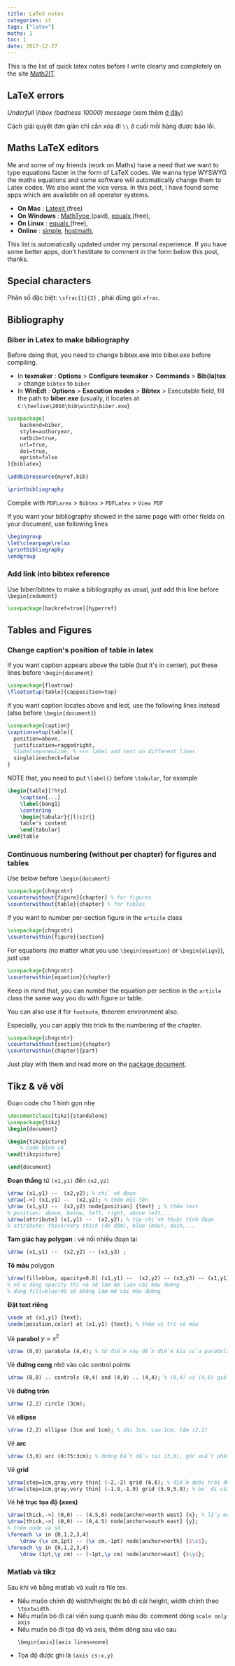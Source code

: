 ```yaml
---
title: LaTeX notes
categories: it
tags: ["latex"]
maths: 1
toc: 1
date: 2017-12-27
---
```


This is the list of quick latex notes before I write clearly and completely on the site [Math2IT](http://math2it.com). 

## LaTeX errors

*Underfull \hbox (badness 10000) message* (xem thêm [ở đây](https://tex.stackexchange.com/questions/199635/underfull-hbox-badness-10000-message))

Cách giải quyết đơn giản chỉ cần xóa đi `\\` ở cuối mỗi hàng được báo lỗi.

## Maths LaTeX editors

Me and some of my friends (work on Maths) have a need that we want to type equations faster in the form of LaTeX codes. We wanna type WYSWYG the maths equations and some software will automatically change them to Latex codes. We also want the vice versa. In this post, I have found some apps which are available on all operator systems.

- **On Mac** : [Latexit ](https://pierre.chachatelier.fr/latexit/latexit-downloads.php?lang=en)(free)
- **On Windows** : [MathType ](http://www.dessci.com/en/products/mathtype/)(paid), [equalx ](http://equalx.sourceforge.net/)(free),
- **On Linux** : [equalx ](http://equalx.sourceforge.net/)(free),
- **Online** : [simple](http://www.codecogs.com/latex/eqneditor.php), [hostmath](http://www.hostmath.com/),

This list is automatically updated under my personal experience. If you have some better apps, don’t hestitate to comment in the form below this post, thanks.

## Special characters

Phân số đặc biệt: `\sfrac{1}{2}` , phải dùng gói `xfrac`.

## Bibliography

### Biber in Latex to make bibliography

Before doing that, you need to change bibtex.exe into biber.exe before compiling. 

- In **texmaker** : **Options** > **Configure texmaker** > **Commands** > **Bib(la)tex** > change `bibtex` to `biber`
- In **WinEdt** : **Options** > **Execution modes** > **Bibtex** > Executable field, fill the path to **biber.exe** (usually, it locates at `C:\texlive\2016\bib\win32\biber.exe`)

``` latex
\usepackage[
    backend=biber,
    style=authoryear,
    natbib=true,
    url=true,
    doi=true,
    eprint=false
]{biblatex}

\addbibresource{myref.bib}

\printbibliography
```

Compile with `PDFLarex` > `Bibtex` > `PDFLatex` > `View PDF`

If you want your bibliography showed in the same page with other fields on your document, use following lines

``` latex
\begingroup
\let\clearpage\relax
\printbibliography
\endgroup
```

### Add link into bibtex reference

Use biber/bibtex to make a bibliography as usual, just add this line before `\begin{codument}`

``` latex
\usepackage[backref=true]{hyperref}
```

## Tables and Figures

### Change caption's position of table in latex

If you want caption appears above the table (but it's in center), put these lines before `\begin{document}`

``` latex
\usepackage{floatrow}
\floatsetup[table]{capposition=top}
```

If you want caption locates above and lest, use the following lines instead (also before `\begin{document}`)

``` latex
\usepackage{caption}
\captionsetup[table]{
  position=above,
  justification=raggedright,
  %labelsep=newline, % <<< label and text on different lines
  singlelinecheck=false
}
```

NOTE that, you need to put `\label{}` before `\tabular`, for example

``` latex
\begin{table}[!htp]
    \caption{...}
    \label{bang1}
	\centering
    \begin{tabular}{|l|c|r|}
    table's content
    \end{tabular}
\end{table
```

### Continuous numbering (without per chapter) for figures and tables

Use below before `\begin{document}`

``` latex
\usepackage{chngcntr}
\counterwithout{figure}{chapter} % for figures
\counterwithout{table}{chapter} % for tables
```

If you want to number per-section figure in the `article` class

``` latex
\usepackage{chngcntr}
\counterwithin{figure}{section}
```

For equations (no matter what you use `\begin{equation}` or `\begin{align}`), just use

``` latex
\usepackage{chngcntr}
\counterwithin{equation}{chapter}
```

Keep in mind that, you can number the equation per section in the `article` class the same way you do with figure or table.

You can also use it for `footnote`, theorem environment also.

Especially, you can apply this trick to the numbering of the chapter.

``` latex
\usepackage{chngcntr}
\counterwithout{section}{chapter}
\counterwithin{chapter}{part}
```

Just play with them and read more on the [package document](http://distrib-coffee.ipsl.jussieu.fr/pub/mirrors/ctan/macros/latex/contrib/chngcntr/chngcntr.pdf).

## Tikz & vẽ vời

Đoạn code cho 1 hình gọn nhẹ

``` latex
\documentclass[tikz]{standalone}
\usepackage{tikz}
\begin{document}

\begin{tikzpicture}
	% code hình vẽ
\end{tikzpicture}

\end{document}
```

**Đoạn thẳng** từ `(x1,y1)` đến `(x2,y2)`

``` latex
\draw (x1,y1) --  (x2,y2); % chỉ vẽ đoạn
\draw[->] (x1,y1) --  (x2,y2); % thêm mũi tên
\draw (x1,y1) --  (x2,y2) node[position] {text} ; % thêm text
% position: above, below, left, right, above left,...
\draw[attribute] (x1,y1) --  (x2,y2); % tùy chỉnh thuộc tính đoạn
% attribute: thick/very thick (độ đậm), blue (màu), dash,...
```

**Tam giác hay polygon** : vẽ nối nhiều đoạn lại

``` latex
\draw (x1,y1) --  (x2,y2) -- (x3,y3) ;
```

**Tô màu** polygon

```latex
\draw[fill=blue, opacity=0.8] (x1,y1) --  (x2,y2) -- (x3,y3) -- (x1,y1) ;
% nếu dùng opacity thì nó sẽ làm mờ luôn cái màu đường
% dùng fill=blue!40 sẽ không làm mờ cái màu đường
```

**Đặt text riêng**

```latex
\node at (x1,y1) {text};
\node[position,color] at (x1,y1) {text}; % thêm vị trí và màu
```

Vẽ **parabol** $y=x^2$

```latex
\draw (0,0) parabola (4,4); % từ điểm này đến điểm kia của parabola
```

Vẽ **đường cong** nhờ vào các control points

```latex
\draw (0,0) .. controls (0,4) and (4,0) .. (4,4); % (0,4) và (4,0) giống như các nút nam châm hút đường đó về hướng đó
```

Vẽ **đường tròn**

```latex
\draw (2,2) circle (3cm);
```

Vẽ **ellipse**

```latex
\draw (2,2) ellipse (3cm and 1cm); % dài 3cm, cao 1cm, tâm (2,2)
```

Vẽ **arc**

```latex
\draw (3,0) arc (0:75:3cm); % đường bắt đầu tại (3,0), góc xuất phát là 0 tại 1 tâm (x0,y0) nào đó của đường tròn, góc kết thúc là 75, bán kính của đường tròn này là 3cm.
```

Vẽ **grid**

``` latex
\draw[step=1cm,gray,very thin] (-2,-2) grid (6,6); % điểm dưới trái đến điểm trên phái (hình vuông)
\draw[step=1cm,gray,very thin] (-1.9,-1.9) grid (5.9,5.9); % bỏ đi cái viền xung quanh grid
```

Vẽ **hệ trục tọa độ (axes)**

```latex
\draw[thick,->] (0,0) -- (4.5,0) node[anchor=north west] {x}; % lấy mốc tây bắc (chữ sẽ ở đông nam)
\draw[thick,->] (0,0) -- (0,4.5) node[anchor=south east] {y};
% thêm node và số
\foreach \x in {0,1,2,3,4}
    \draw (\x cm,1pt) -- (\x cm,-1pt) node[anchor=north] {$\x$};
\foreach \y in {0,1,2,3,4}
    \draw (1pt,\y cm) -- (-1pt,\y cm) node[anchor=east] {$\y$};
```

### Matlab và tikz

Sau khi vẽ bằng matlab và xuất ra file tex.

- Nếu muốn chỉnh độ width/height thì bỏ đi cái height, width chỉnh theo `\textwidth`.
- Nếu muốn bỏ đi cái viền xung quanh màu đỏ: comment dòng `scale only axis`
- Nếu muốn bỏ đi tọa độ và axis, thêm dòng sau vào sau
  ```
  \begin{axis}[axis lines=none]
  ```
- Tọa độ được ghi là `(axis cs:x,y)`


